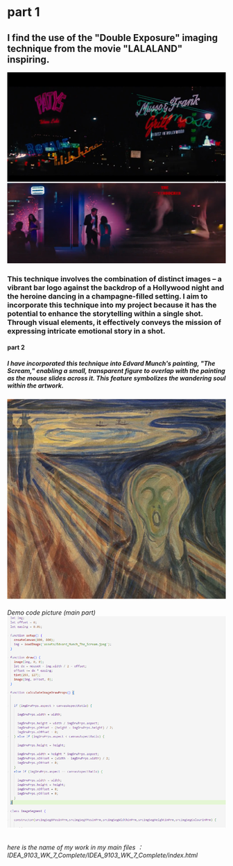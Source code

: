 # part 1
## I find the use of the "Double Exposure" imaging technique from the movie "LALALAND" inspiring. 
![lalaland](readmeimages/pictures1.png)
![lalaland](readmeimages/picture2.png)
### This technique involves the combination of distinct images – a vibrant bar logo against the backdrop of a Hollywood night and the heroine dancing in a champagne-filled setting. I aim to incorporate this technique into my project because it has the potential to enhance the storytelling within a single shot. Through visual elements, it effectively conveys the mission of expressing intricate emotional story in a shot.
#### part 2
##### I have incorporated this technique into Edvard Munch's painting, "The Scream," enabling a small, transparent figure to overlap with the painting as the mouse slides across it. This feature symbolizes the wandering soul within the artwork.
![scream](IDEA_9103_WK_7_Complete/IDEA_9103_WK_7_Complete/assets/done.png)
###### Demo code picture (main part)![code](IDEA_9103_WK_7_Complete/IDEA_9103_WK_7_Complete/assets/code.png)
###### here is the name of my work in my main files ： IDEA_9103_WK_7_Complete/IDEA_9103_WK_7_Complete/index.html
